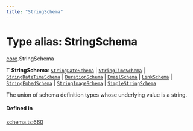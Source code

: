 ```yaml
---
title: "StringSchema"
---
```

# Type alias: StringSchema

[core](../modules/core.md).StringSchema

Ƭ **StringSchema**: [`StringDateSchema`](../interfaces/core.StringDateSchema.md) \| [`StringTimeSchema`](../interfaces/core.StringTimeSchema.md) \| [`StringDateTimeSchema`](../interfaces/core.StringDateTimeSchema.md) \| [`DurationSchema`](../interfaces/core.DurationSchema.md) \| [`EmailSchema`](../interfaces/core.EmailSchema.md) \| [`LinkSchema`](../interfaces/core.LinkSchema.md) \| [`StringEmbedSchema`](../interfaces/core.StringEmbedSchema.md) \| [`StringImageSchema`](../interfaces/core.StringImageSchema.md) \| [`SimpleStringSchema`](../interfaces/core.SimpleStringSchema.md)

The union of schema definition types whose underlying value is a string.

#### Defined in

[schema.ts:660](https://github.com/coda/packs-sdk/blob/main/schema.ts#L660)
